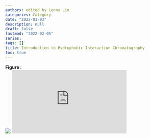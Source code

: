```yaml
---
authors: edited by Lenny Lin
categories: Category
date: "2022-01-03"
description: null
draft: false
lastmod: "2022-02-05"
series: 
tags: []
title: Introduction to Hydrophobic Interaction Chromatography
toc: true
---
```


<figcaption><b>Figure </b>: </figcaption>
<img src = "/docs/images/"/>
<!--more-->

<iframe width="360" height="200" src="https://www.youtube.com/embed/aqO-p8terxY" title="Chromatography & Mass Spectrometry solutions: Introduction to Hydrophobic Interaction Chromatography" frameborder="0" allow="accelerometer; autoplay; clipboard-write; encrypted-media; gyroscope; picture-in-picture" allowfullscreen></iframe>